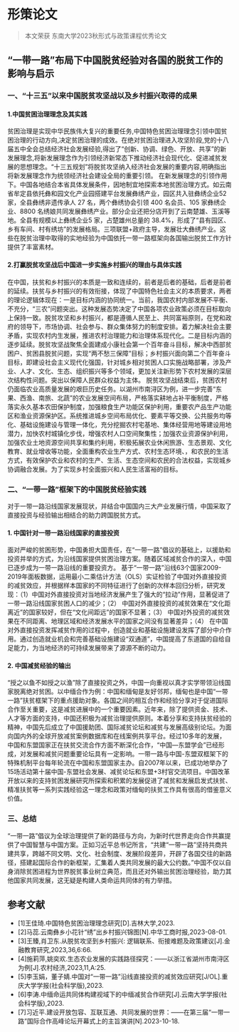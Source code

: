# 形策论文
>本文荣获 东南大学2023秋形式与政策课程优秀论文
## “一带一路”布局下中国脱贫经验对各国的脱贫工作的影响与启示
### 一、“十三五”以来中国脱贫攻坚战以及乡村振兴取得的成果
#### 1.中国贫困治理理念及其实践
贫困治理是实现中华民族伟大复兴的重要任务,中国特色贫困治理理念引领中国贫困治理的行动方向,决定贫困治理的成效。在绝对贫困治理进入攻坚阶段,党的十八届五中全会总结经济社会发展经验,得出了“创新、协调、绿色、开放、共享”的新发展理念,将新发展理念作为引领经济新常态下推动经济社会现代化、促进减贫发展的思想理念。“十三五规划”将脱贫攻坚纳入经济社会发展的重要内容,明确指出将新发展理念作为统领经济社会建设全局的重要引领。
在新发展理念的引领作用下。中国各地结合本省具体发展条件，因地制宜地探索本地贫困治理方式。如云南省牟定县依托彝和园文化产业园搭建平台发展彝绣产业，园区共入驻彝绣企业52家，全县彝绣非遗传承人 27 名，两个彝绣协会引领 400 名会员、105 家彝绣企业、8800 名绣娘共同发展彝绣产业。部分企业还把分店开到了云南楚雄、玉溪等地。全县有规模以上彝绣企业5 家，占楚雄州总量的 38.4%，形成了“县有园区、乡有车间、村有绣坊”的发展格局。三项联盟+政府主导，发展壮大彝绣产业。这些在脱贫治理中取得的实地经验为中国依托一带一路框架向各国输出脱贫工作方针提供了丰富素材。
#### 2.打赢脱贫攻坚战后中国进一步实施乡村振兴的理由与具体实践
在中国，扶贫和乡村振兴的本质是一致和连续的，前者是后者的基础，后者是前者的延续。扶贫与乡村振兴的有效衔接，体现了中国特色社会主义的本质要求，两者的理论逻辑体现在：一是目标内涵的协同统一。当前，我国农村内部发展不平衡、不充分，“三农”问题突出。这种发展态势决定了中国各项农业政策必须在目标取向上保持一致。脱贫攻坚和乡村振兴，都是遵循人民至上、共同富裕原则，在党和政府的领导下，市场协调、社会参与、群众集体努力的制度安排。着力解决社会主要矛盾，实现农村内生发展，推进农村治理能力和治理体系现代化。二是目标内涵的逐步延续。脱贫攻坚战聚焦全面建成小康社会第一个百年奋斗目标，解决中西部贫困户、贫困县脱贫问题，实现“两不愁三保障”目标；乡村振兴面向第二个百年奋斗目标，即建设社会主义现代化强国，针对城乡相对贫困人口实施战略部署，涉及产业、人才、文化、生态、组织振兴等多个领域，更加关注新形势下农村发展的深层次结构性问题。突出以保障人民群众权益为主体。
脱贫攻坚战结束后，贫困农村仍面临农业高质量发展的艰巨历史任务。以湖州市南浔区为例，进一步完善“东果、西渔、南旅、北蔬”的农业发展空间布局，严格落实耕地占补平衡制度，严格落实永久基本农田保护制度，加强粮食生产功能区保护利用，重要农产品生产功能区和渔业资源保护区。系统推进城乡空间布局优化、要素平等交换、公共服务均等化、基础设施建设与管理一体化，充分挖掘农村宅基地、集体经营用地等建设用地潜力，加快农村城镇化步伐，增强农村人口空间聚集性；加强农业资源保护利用，加强农业土地资源空间共享和集约利用，积极拓展农业休闲旅游、生态景观、文化教育、就业增收等功能，全面重构农业生产方式、农村生态环境、，和农民的生活方式，有效保护农业和农村的生产、生活、生态空间和农民的合法权益，实现城乡协调融合发展。为了实现乡村全面振兴和人民生活富裕的目标。

### 二、“一带一路”框架下的中国脱贫经验实践
对于一带一路沿线国家发展现状，并结合中国国内三大产业发展行情，中国采取了直接投资与经验输出相结合的助力跨国脱贫方式。
#### 1.	中国针对一带一路沿线国家的直接投资
面对严峻的贫困形势，中国勇担大国责任，在“一带一路”倡议的基础上，以援助和投资并举的方式，为沿线国家提供贫困治理方案。随着区域减贫合作的深入，中国已逐步成为一带一路沿线的重要投资方。
基于“一带一路”沿线63个国家2009-2019年面板数据，运用最小二乘估计方法（OLS）实证检验了中国对外直接投资的减贫效应，并根据样本国家的不同特征进行了创新的次样本回归分析，研究发现：（1）中国对外直接投资对当地经济发展产生了强大的“拉动”作用，显著促进了一带一路沿线国家贫困人口的减少；（2） 中国对外直接投资的减贫效果在“文化距离近”的国家较好，但在“文化间距远”的国家不显著；（3） 中国对外投资的减贫效果在不同距离、地理区域和经济发展水平的国家之间没有显著差异；（4） 在中国对外直接投资发挥减贫作用的过程中，创造就业和基础设施建设发挥了部分中介作用。通过创造就业机会和完善基础设施建设“双通道”，中国提高了东道国的自给自足能力，为当地经济的可持续发展带来了源源不断的动力。
#### 2.	中国减贫经验的输出
“授之以鱼不如授之以渔”除了直接投资之外，中国一向重视以真才实学带领沿线国家脱离绝对贫困。以中缅合作为例：中国和缅甸是友好邻邦，缅甸也是中国“一带一路”扶贫框架下的重点援助对象。各国之间的相互合作和经验分享对于促进国际合作至关重要，这是减贫进展中的一个重要因素。近年来，除了提供资金、技术、人才等方面的支持，中国还积极为减贫治理提供原则。本着分享和支持扶贫经验的精神，中国先后成立了中国援助团、国际减贫论坛和减贫与发展高级别论坛。为面向国内外的全球开放减贫案例数据库和在线案例共享平台。经过10多年的发展，中国和东盟国家正在扶贫交流合作方面不断深化合作，“中国—东盟学会”已经形成，对发展和减贫问题重要论坛具有一定影响。一带一路与中国-东盟双框架下的特殊机制平台每年轮流在中国和东盟国家主办。自2007年以来，已成功地举办了15场活动第十届中国-东盟社会发展、减贫论坛和东盟+3村官交流项目。中国改革开放以来的支持贫困发展研究所探索和积累的发展促进了减贫和发展启发式扶贫、精准扶贫等一系列实践经验这一理念和政策对缅甸的扶贫工作具有很高的借鉴意义价值。

### 三、总结
“一带一路”倡议为全球治理提供了新的路径与方向，为新时代世界走向合作共赢提供了中国智慧与中国方案。正如习近平总书记所言，“共建“一带一路”坚持共商共建共享，跨越不同文明、文化、社会制度、发展阶段差异，开辟了各国交往的新路径，搭建起国际合作的新框架，汇集着人类共同发展的最大公约数。”中国不仅以自身消除贫困进程为世界脱贫事业树立典范，而且还对外输出贫困治理经验，助力其他国家共同发展，这无疑是构建人类命运共同体的有力举措。








## 参考文献
- [1]王佳琦.中国特色贫困治理理念研究[D].吉林大学,2023.
- [2]马蕊.云南彝乡小花针“绣”出乡村振兴锦图[N].中华工商时报,2023-08-01.
- [3]王臻,肖卫东.从脱贫攻坚到乡村振兴: 逻辑联系、衔接难题及政策建议[J].金融教育研究,2023,36,6:66.
- [4]施莉萍,姚奕欢.生态农业发展的实践路径探究：——以浙江省湖州市南浔区为例[J].农村经济,2023,11,A:25.
- [5]李玉娟，董子婧.中国对“一带一路”沿线直接投资的减贫效应研究[J/OL].重庆大学学报(社会科学版),2023.
- [6]李涛.中缅命运共同体构建视域下的中缅减贫合作研究[J].云南大学学报(社会科学版),2023.
- [7]习近平.建设开放包容、互联互通、共同发展的世界：——在第三届“一带一路”国际合作高峰论坛开幕式上的主旨演讲[N].2023-10-18.
